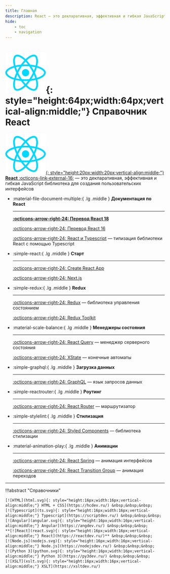 ```yaml
---
title: Главная
description: React – это декларативная, эффективная и гибкая JavaScript библиотека для создания пользовательских интерфейсов
hide:
    - toc
    - navigation
---
```


# ![React](react.svg){: style="height:64px;width:64px;vertical-align:middle;"} Справочник React

[![React](react.svg){: style="height:20px;width:20px;vertical-align:middle;"} **React** :octicons-link-external-16:](https://react.dev/) &mdash; это декларативная, эффективная и гибкая JavaScript библиотека для создания пользовательских интерфейсов

<div class="grid cards" markdown>

-   :material-file-document-multiple:{ .lg .middle } **Документация по React**

    ***

    **[:octicons-arrow-right-24: Перевод React 18](learn/index.md)**

    [:octicons-arrow-right-24: Перевод React 16](tutorial/tutorial.md)

    [:octicons-arrow-right-24: React и Typescript](types/index.md) &mdash; типизация библиотеки React с помощью Typescript

-   :simple-react:{ .lg .middle } **Старт**

    ***

    [:octicons-arrow-right-24: Create React App](libs/cra.md)

    [:octicons-arrow-right-24: Next.js](nextjs/index.md)

-   :simple-redux:{ .lg .middle } **Redux**

    ***

    [:octicons-arrow-right-24: Redux](libs/redux/index.md) &mdash; библиотека управления состоянием

    [:octicons-arrow-right-24: Redux Toolkit](libs/redux-toolkit.md)

-   :material-scale-balance:{ .lg .middle } **Менеджеры состояния**

    ***

    [:octicons-arrow-right-24: React Query](libs/react-query) &mdash; менеджер серверного состояния

    [:octicons-arrow-right-24: XState](libs/xstate/index.md) &mdash; конечные автоматы

-   :simple-graphql:{ .lg .middle } **Загрузка данных**

    ***

    [:octicons-arrow-right-24: GraphQL](graphql/index.md) &mdash; язык запросов данных

-   :simple-reactrouter:{ .lg .middle } **Роутинг**

    ***

    [:octicons-arrow-right-24: React Router](libs/react-router.md) &mdash; маршрутизатор

-   :simple-stylelint:{ .lg .middle } **Стилизация**

    ***

    [:octicons-arrow-right-24: Styled Components](libs/styled-components.md) &mdash; библиотека стилизации

-   :material-animation-play:{ .lg .middle } **Анимации**

    ***

    [:octicons-arrow-right-24: React Spring](libs/react-spring.md) &mdash; анимация интерфейсов

    [:octicons-arrow-right-24: React Transition Group](libs/react-transition-group/index.md) &mdash; анимация переходов

</div>

---

!!!abstract "Справочники"

    [![HTML](html.svg){: style="height:16px;width:16px;vertical-align:middle;"} HTML + CSS](https://hcdev.ru/) &nbsp;&nbsp;&nbsp;
    [![Typescript](ts.svg){: style="height:16px;width:16px;vertical-align:middle;"} Typescript](https://scriptdev.ru/) &nbsp;&nbsp;&nbsp;
    [![Angular](angular.svg){: style="height:16px;width:16px;vertical-align:middle;"} Angular](https://angdev.ru/) &nbsp;&nbsp;&nbsp;
    **[![React](react.svg){: style="height:16px;width:16px;vertical-align:middle;"} React](https://reactdev.ru/)** &nbsp;&nbsp;&nbsp;
    [![Node.js](nodejs.svg){: style="height:16px;width:16px;vertical-align:middle;"} Node.js](https://nodejsdev.ru/) &nbsp;&nbsp;&nbsp;
    [![Python 3](python.svg){: style="height:16px;width:16px;vertical-align:middle;"} Python 3](https://py3dev.ru/) &nbsp;&nbsp;&nbsp;
    [![XSLT](xslt.svg){: style="height:16px;width:16px;vertical-align:middle;"} XSLT](https://xsltdev.ru/)

<!--
https://github.com/harryheman/React-Total
-->
